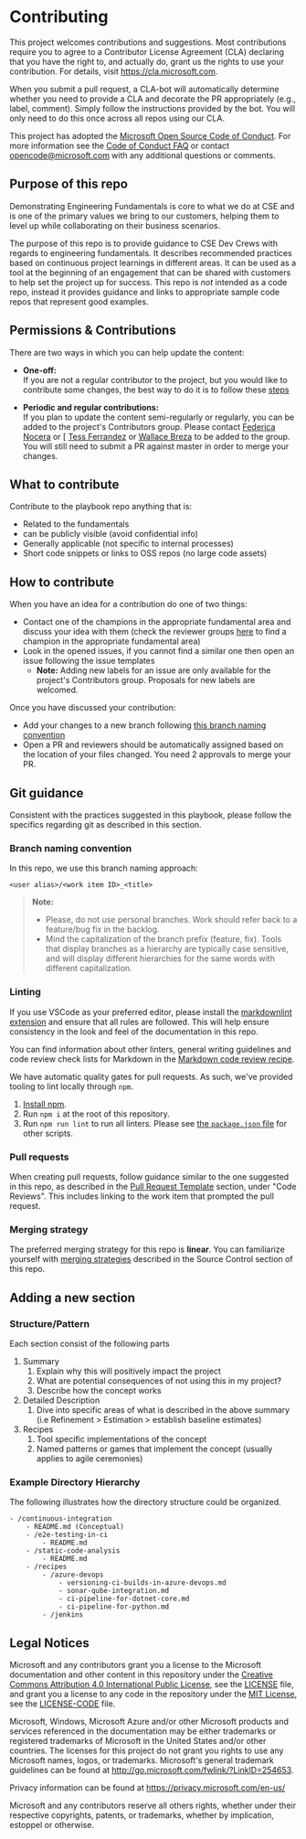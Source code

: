 # Contributing

This project welcomes contributions and suggestions.  Most contributions require
you to agree to a Contributor License Agreement (CLA) declaring that you have
the right to, and actually do, grant us the rights to use your contribution. For
details, visit <https://cla.microsoft.com>.

When you submit a pull request, a CLA-bot will automatically determine whether
you need to provide a CLA and decorate the PR appropriately (e.g., label,
comment). Simply follow the instructions provided by the bot. You will only need
to do this once across all repos using our CLA.

This project has adopted the [Microsoft Open Source Code of
Conduct](https://opensource.microsoft.com/codeofconduct/).
For more information see the [Code of Conduct
FAQ](https://opensource.microsoft.com/codeofconduct/faq/) or
contact [opencode@microsoft.com](mailto:opencode@microsoft.com) with any
additional questions or comments.

## Purpose of this repo

Demonstrating Engineering Fundamentals is core to what we do at CSE and is one of the primary values we bring to our customers, helping them to level up while collaborating on their business scenarios.

The purpose of this repo is to provide guidance to CSE Dev Crews with regards to engineering fundamentals. It  describes recommended practices based on continuous project learnings in different areas. It can be used as a tool at the beginning of an engagement that can be shared with customers to help set the project up for success. This repo is *not* intended as a code repo, instead it provides guidance and links to appropriate sample code repos that represent good examples.

## Permissions & Contributions

There are two ways in which you can help update the content:

* **One-off:** \
If you are not a regular contributor to the project, but you would like to
contribute some changes, the best way to do it is to follow these [steps](#how-to-contribute)

* **Periodic and regular contributions:** \
If you plan to update the content semi-regularly or regularly, you can be added
to the project's Contributors group. Please contact [Federica Nocera](https://github.com/fnocera) or [ [Tess Ferrandez](https://github.com/TessFerrandez) or [Wallace Breza](https://github.com/wbreza) to be added to the group.
You will still need to submit a PR against master in order to merge your changes.

## What to contribute

Contribute to the playbook repo anything that is:

* Related to the fundamentals
* can be publicly visible (avoid confidential info)
* Generally applicable (not specific to internal processes)
* Short code snippets or links to OSS repos (no large code assets)

## How to contribute

When you have an idea for a contribution do one of two things:

* Contact one of the champions in the appropriate fundamental area and discuss your idea with them (check the reviewer groups [here](https://github.com/microsoft/code-with-engineering-playbook/blob/main/.github/reviewers.yml) to find a champion in the appropriate fundamental area)
* Look in the opened issues, if you cannot find a similar one then open an issue following the issue templates
  * **Note:** Adding new labels for an issue are only available for the project's Contributors group. Proposals for new labels are welcomed.

Once you have discussed your contribution:

* Add your changes to a new branch following [this branch naming convention](#branch-naming-convention)
* Open a PR and reviewers should be automatically assigned based on the location of your files changed. You need 2 approvals to merge your PR.

## Git guidance

Consistent with the practices suggested in this playbook, please follow the
specifics regarding git as described in this section.

### Branch naming convention

In this repo, we use this branch naming approach:

```plaintext
<user alias>/<work item ID>_<title>
```

> **Note:**
>
> * Please, do not use personal branches. Work should refer back to a
feature/bug fix in the backlog.
> * Mind the capitalization of the branch prefix (feature, fix). Tools that
display branches as a hierarchy are typically case sensitive, and will display
different hierarchies for the same words with different capitalization.

### Linting

If you use VSCode as your preferred editor, please install the [markdownlint
extension](https://marketplace.visualstudio.com/items?itemName=DavidAnson.vscode-markdownlint)
and ensure that all rules are followed. This will help ensure consistency in the
look and feel of the documentation in this repo.

You can find information about other linters, general writing guidelines and code review check lists for Markdown in the [Markdown code review recipe](docs/code-reviews/recipes/markdown.md).

We have automatic quality gates for pull requests.
As such, we've provided tooling to lint locally through `npm`.

1. [Install npm](https://www.npmjs.com/get-npm).
2. Run `npm i` at the root of this repository.
3. Run `npm run lint` to run all linters.
Please see [the `package.json` file](package.json) for other scripts.

### Pull requests

When creating pull requests, follow guidance similar to the one suggested in
this repo, as described in the [Pull Request Template](docs/code-reviews/pull-request-template/pull-request-template.md)
section, under "Code Reviews". This includes linking to the work item that
prompted the pull request.

### Merging strategy

The preferred merging strategy for this repo is **linear**.
You can familiarize yourself with [merging strategies](docs/source-control/merge-strategies.md) described in the Source Control section of this repo.

## Adding a new section

### Structure/Pattern

Each section consist of the following parts

1. Summary
   1. Explain why this will positively impact the project
   2. What are potential consequences of not using this in my project?
   3. Describe how the concept works
2. Detailed Description
   1. Dive into specific areas of what is described in the above summary (i.e
   Refinement > Estimation > establish baseline estimates)
3. Recipes
   1. Tool specific implementations of the concept
   2. Named patterns or games that implement the concept (usually applies to
   agile ceremonies)

### Example Directory Hierarchy

The following illustrates how the directory structure could be organized.

```plaintext
- /continuous-integration
    - README.md (Conceptual)
    - /e2e-testing-in-ci
        - README.md
    - /static-code-analysis
        - README.md
    - /recipes
        - /azure-devops
            - versioning-ci-builds-in-azure-devops.md
            - sonar-qube-integration.md
            - ci-pipeline-for-dotnet-core.md
            - ci-pipeline-for-python.md
        - /jenkins
```

## Legal Notices

Microsoft and any contributors grant you a license to the Microsoft
documentation and other content in this repository under the
[Creative Commons Attribution 4.0 International Public License](https://creativecommons.org/licenses/by/4.0/legalcode),
see the [LICENSE](LICENSE) file, and grant you a license to any code in the
repository under the [MIT License](https://opensource.org/licenses/MIT), see the
[LICENSE-CODE](LICENSE-CODE) file.

Microsoft, Windows, Microsoft Azure and/or other Microsoft products and services
referenced in the documentation may be either trademarks or registered
trademarks of Microsoft in the United States and/or other countries.
The licenses for this project do not grant you rights to use any Microsoft
names, logos, or trademarks. Microsoft's general trademark guidelines can be
found at <http://go.microsoft.com/fwlink/?LinkID=254653>.

Privacy information can be found at <https://privacy.microsoft.com/en-us/>

Microsoft and any contributors reserve all others rights, whether under their
respective copyrights, patents, or trademarks, whether by implication, estoppel
or otherwise.
